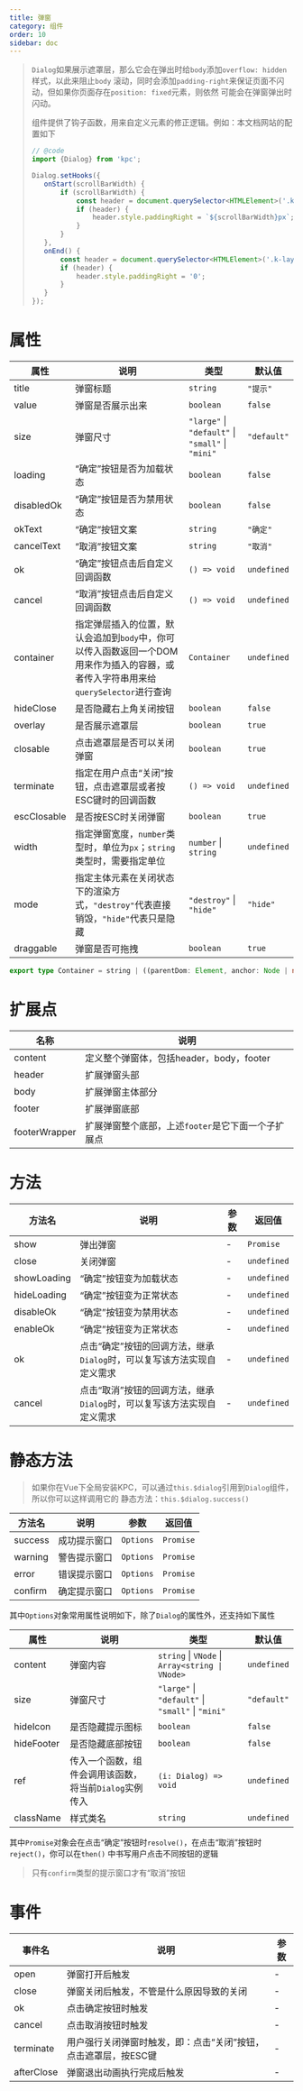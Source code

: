 ```yaml
---
title: 弹窗
category: 组件
order: 10
sidebar: doc
---
```


> `Dialog`如果展示遮罩层，那么它会在弹出时给`body`添加`overflow: hidden`样式，以此来阻止`body`
> 滚动，同时会添加`padding-right`来保证页面不闪动，但如果你页面存在`position: fixed`元素，则依然
> 可能会在弹窗弹出时闪动。
> 
> 组件提供了钩子函数，用来自定义元素的修正逻辑。例如：本文档网站的配置如下
> ```ts
> // @code
> import {Dialog} from 'kpc';
> 
> Dialog.setHooks({
>    onStart(scrollBarWidth) {
>        if (scrollBarWidth) {
>            const header = document.querySelector<HTMLElement>('.k-layout-header');
>            if (header) {
>                header.style.paddingRight = `${scrollBarWidth}px`;
>            }
>        } 
>    },
>    onEnd() {
>        const header = document.querySelector<HTMLElement>('.k-layout-header');
>        if (header) {
>            header.style.paddingRight = '0';
>        }
>    }
>});
> ```

# 属性

| 属性 | 说明 | 类型 | 默认值 |
| --- | --- | --- | --- |
| title | 弹窗标题 | `string` | `"提示"` |
| value | 弹窗是否展示出来 | `boolean` | `false` |
| size | 弹窗尺寸 | `"large"` &#124; `"default"` &#124; `"small"` &#124; `"mini"` | `"default"` |
| loading | “确定”按钮是否为加载状态 | `boolean` | `false` |
| disabledOk | “确定”按钮是否为禁用状态 | `boolean` | `false` |
| okText | “确定”按钮文案 | `string` | `"确定"` |
| cancelText | “取消”按钮文案 | `string` | `"取消"` |
| ok | “确定”按钮点击后自定义回调函数 | `() => void` | `undefined` |
| cancel | “取消”按钮点击后自定义回调函数 | `() => void` | `undefined` |
| container | 指定弹层插入的位置，默认会追加到`body`中，你可以传入函数返回一个DOM用来作为插入的容器，或者传入字符串用来给`querySelector`进行查询 | `Container` | `undefined` |
| hideClose | 是否隐藏右上角关闭按钮 | `boolean` | `false` |
| overlay | 是否展示遮罩层 | `boolean` | `true` |
| closable | 点击遮罩层是否可以关闭弹窗 | `boolean` | `true` |
| terminate | 指定在用户点击“关闭”按钮，点击遮罩层或者按ESC键时的回调函数 | `() => void` | `undefined` |
| escClosable | 是否按ESC时关闭弹窗 | `boolean` | `true` |
| width | 指定弹窗宽度，`number`类型时，单位为`px`；`string`类型时，需要指定单位 | `number` &#124; `string` | `undefined` |
| mode | 指定主体元素在关闭状态下的渲染方式，`"destroy"`代表直接销毁，`"hide"`代表只是隐藏 | `"destroy"` &#124; `"hide"` | `"hide"` |
| draggable | 弹窗是否可拖拽 | `boolean` | `true` |

```ts
export type Container = string | ((parentDom: Element, anchor: Node | null) => Element)
```

# 扩展点

| 名称 | 说明 |
| --- | --- |
| content | 定义整个弹窗体，包括header，body，footer | 
| header | 扩展弹窗头部 |
| body | 扩展弹窗主体部分 |
| footer | 扩展弹窗底部 |
| footerWrapper | 扩展弹窗整个底部，上述`footer`是它下面一个子扩展点 |

# 方法

| 方法名 | 说明 | 参数 | 返回值 |
| --- | --- | --- | --- |
| show | 弹出弹窗 | - | `Promise` |
| close | 关闭弹窗 | - | `undefined` |
| showLoading | “确定”按钮变为加载状态 | - | `undefined` |
| hideLoading | “确定”按钮变为正常状态 | - | `undefined` |
| disableOk | “确定”按钮变为禁用状态 | - | `undefined` |
| enableOk | “确定”按钮变为正常状态 | - | `undefined` |
| ok | 点击“确定”按钮的回调方法，继承`Dialog`时，可以复写该方法实现自定义需求 | - | `undefined` |
| cancel | 点击“取消”按钮的回调方法，继承`Dialog`时，可以复写该方法实现自定义需求 | - | `undefined` |

# 静态方法

> 如果你在Vue下全局安装KPC，可以通过`this.$dialog`引用到`Dialog`组件，所以你可以这样调用它的
> 静态方法：`this.$dialog.success()`

| 方法名 | 说明 | 参数 | 返回值 |
| --- | --- | --- | --- |
| success | 成功提示窗口 | `Options` | `Promise` |
| warning | 警告提示窗口 | `Options` | `Promise` |
| error | 错误提示窗口 | `Options` | `Promise` |
| confirm | 确定提示窗口 | `Options` | `Promise` |

其中`Options`对象常用属性说明如下，除了`Dialog`的属性外，还支持如下属性

| 属性 | 说明 | 类型 | 默认值 |
| --- | --- | --- | --- |
| content | 弹窗内容 | `string` &#124; `VNode` &#124; <code>Array&lt;string &#124; VNode&gt;</code> | `undefined` |
| size | 弹窗尺寸 | `"large"` &#124; `"default"` &#124; `"small"` &#124; `"mini"` | `"default"` |
| hideIcon | 是否隐藏提示图标 | `boolean` | `false` |
| hideFooter | 是否隐藏底部按钮 | `boolean` | `false` |
| ref | 传入一个函数，组件会调用该函数，将当前`Dialog`实例传入 | `(i: Dialog) => void` | `undefined` |
| className | 样式类名 | `string` | `undefined` |

其中`Promise`对象会在点击“确定”按钮时`resolve()`，在点击“取消”按钮时`reject()`，你可以在`then()`
中书写用户点击不同按钮的逻辑

> 只有`confirm`类型的提示窗口才有“取消”按钮

# 事件

| 事件名 | 说明 | 参数 |
| --- | --- | --- |
| open | 弹窗打开后触发 | - |
| close | 弹窗关闭后触发，不管是什么原因导致的关闭 | - |
| ok | 点击确定按钮时触发 | - |
| cancel | 点击取消按钮时触发 | - |
| terminate | 用户强行关闭弹窗时触发，即：点击“关闭”按钮，点击遮罩层，按ESC键 | - |
| afterClose | 弹窗退出动画执行完成后触发 | - |

